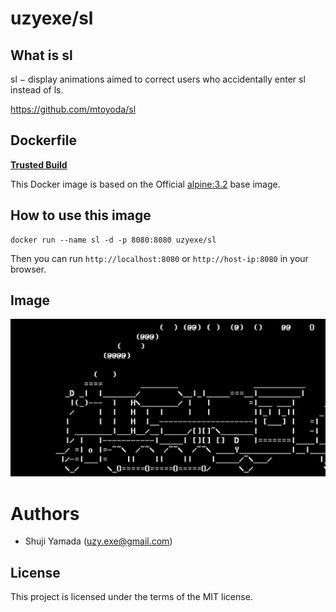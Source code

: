 # uzyexe/sl

## What is sl

sl − display animations aimed to correct users who accidentally enter sl instead of ls.

https://github.com/mtoyoda/sl

## Dockerfile

[**Trusted Build**](https://registry.hub.docker.com/u/uzyexe/sl/)

This Docker image is based on the Official [alpine:3.2](https://registry.hub.docker.com/_/alpine/) base image.

## How to use this image

```
docker run --name sl -d -p 8080:8080 uzyexe/sl
```

Then you can run ```http://localhost:8080``` or ```http://host-ip:8080``` in your browser.

## Image

![img](https://github.com/uzyexe/dockerfile-sl/blob/master/sl.png?raw=true)

# Authors

* Shuji Yamada (<uzy.exe@gmail.com>)

## License

This project is licensed under the terms of the MIT license.
